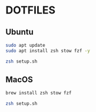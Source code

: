 # DOTFILES

## Ubuntu

```bash
sudo apt update
sudo apt install zsh stow fzf -y
```

```bash
zsh setup.sh
```

## MacOS

```bash
brew install zsh stow fzf
```

```bash
zsh setup.sh
```
